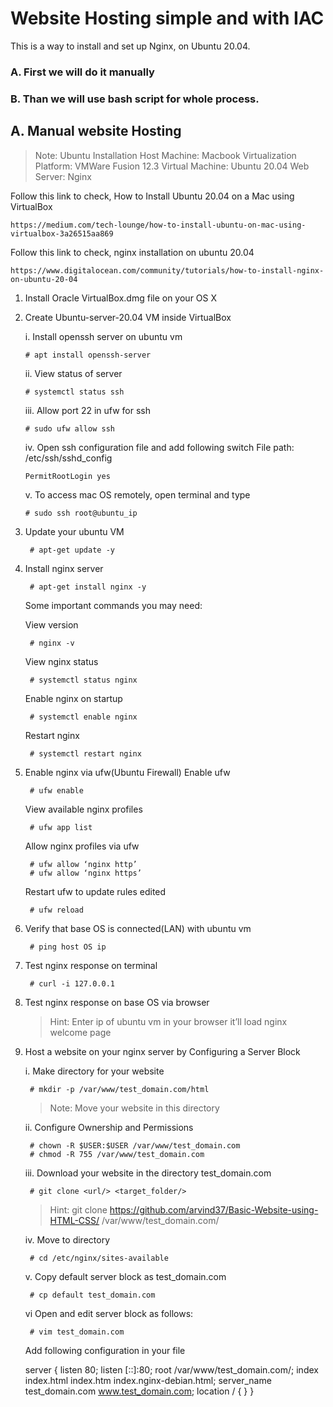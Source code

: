 # Website Hosting simple and with IAC
This is a way to install and set up Nginx, on Ubuntu 20.04.
### A. First we will do it manually
### B. Than we will use bash script for whole process.

## A. Manual website Hosting

> Note:
Ubuntu Installation
Host Machine:				Macbook
Virtualization Platform: 	VMWare Fusion 12.3
Virtual Machine:			Ubuntu 20.04
Web Server:					Nginx

Follow this link to check,
How to Install Ubuntu 20.04 on a Mac using VirtualBox
```
https://medium.com/tech-lounge/how-to-install-ubuntu-on-mac-using-virtualbox-3a26515aa869
```

Follow this link to check, nginx installation on ubuntu 20.04
```
https://www.digitalocean.com/community/tutorials/how-to-install-nginx-on-ubuntu-20-04
```

 1. Install Oracle VirtualBox.dmg file on your OS X
 2. Create Ubuntu-server-20.04 VM inside VirtualBox

	i. Install openssh server on ubuntu vm	
	
		# apt install openssh-server 
		
	ii. View status of server 	
			
		# systemctl status ssh
		
	iii. Allow port 22 in ufw for ssh		
		
		# sudo ufw allow ssh
	
	iv. Open ssh configuration file and add following switch
		File path: /etc/ssh/sshd_config
		
		PermitRootLogin yes
			
	v. To access mac OS remotely, open terminal and type
		
		# sudo ssh root@ubuntu_ip

3. Update your ubuntu VM				
		
		# apt-get update -y

4. Install nginx server					
		
		# apt-get install nginx -y

	Some important commands you may need:

	View version									
			
		# nginx -v

	View nginx status								
		
		# systemctl status nginx
	
	Enable nginx on startup							
		
		# systemctl enable nginx
	
	Restart nginx 									
		
		# systemctl restart nginx

5. Enable nginx via ufw(Ubuntu Firewall)
	Enable ufw					 									
		
		# ufw enable

	View available nginx profiles			 									
		
		# ufw app list

	Allow nginx profiles via ufw			 									
		
		# ufw allow ‘nginx http’
		# ufw allow ‘nginx https’
		
	Restart ufw to update rules edited		 									
		
		# ufw reload
		
6. Verify that base OS is connected(LAN) with ubuntu vm

		# ping host OS ip

7. Test nginx response on terminal			

		# curl -i 127.0.0.1

8. Test nginx response on base OS via browser	
	> 	Hint:	Enter ip of ubuntu vm in your browser it’ll load nginx welcome page 

9. Host a website on your nginx server by Configuring a Server Block

	i. Make directory for your website			

		# mkdir -p /var/www/test_domain.com/html

	> Note: Move your website in this directory

	ii. Configure Ownership and Permissions			

		# chown -R $USER:$USER /var/www/test_domain.com
		# chmod -R 755 /var/www/test_domain.com			
		
	iii. Download your website in the directory test_domain.com	

		# git clone <url/> <target_folder/>

	> Hint: git clone https://github.com/arvind37/Basic-Website-using-HTML-CSS/ /var/www/test_domain.com/


	iv. Move to directory		
		
		# cd /etc/nginx/sites-available

	v. Copy default server block as test_domain.com		
		
		# cp default test_domain.com

	vi Open and edit server block as follows:

		# vim test_domain.com
	
	Add following configuration in your file
	
	server {
	        listen 80;
	        listen [::]:80;
	        root /var/www/test_domain.com/;
	        index index.html index.htm index.nginx-debian.html;
	        server_name test_domain.com www.test_domain.com;
	        location / {
	        }
	    }
	
